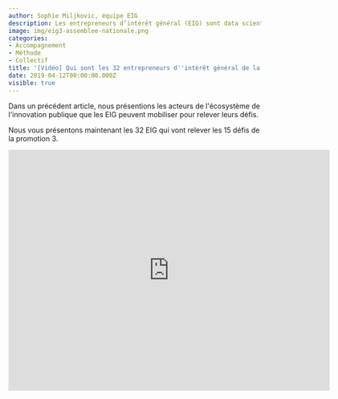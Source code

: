 ```yaml
---
author: Sophie Miljkovic, équipe EIG
description: Les entrepreneurs d’intérêt général (EIG) sont data scientists, designers, développeurs et développeuses. Qui sont-ils et comment œuvrent-ils à la transformation numérique de l’État ?
image: img/eig3-assemblee-nationale.png
categories:
- Accompagnement
- Méthode
- Collectif
title: '[Vidéo] Qui sont les 32 entrepreneurs d''intérêt général de la promotion 3 ?'
date: 2019-04-12T00:00:00.000Z
visible: true
---
```


Dans un précédent article, nous présentions les acteurs de l'écosystème de l'innovation publique que les EIG peuvent mobiliser pour relever leurs défis.

Nous vous présentons maintenant les 32 EIG qui vont relever les 15 défis de la promotion 3. 

<iframe frameborder="0" width="640" height="480" src="https://www.dailymotion.com/embed/video/x75h2pz" allowfullscreen allow="autoplay"></iframe>

